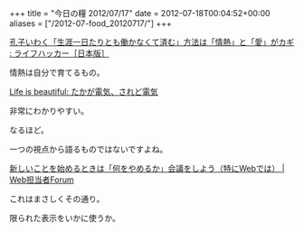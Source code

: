 +++
title = "今日の糧 2012/07/17"
date = 2012-07-18T00:04:52+00:00
aliases = ["/2012-07-food_20120717/"]
+++

  [孔子いわく「生涯一日たりとも働かなくて済む」方法は「情熱」と「愛」がカギ : ライフハッカー［日本版］](http://www.lifehacker.jp/2012/07/120715passioncanmake.html)

情熱は自分で育てるもの。

  [Life is beautiful: たかが電気、されど電気](http://satoshi.blogs.com/life/2012/07/sakamoto.html)

非常にわかりやすい。

なるほど。

一つの視点から語るものではないですよね。

  [新しいことを始めるときは「何をやめるか」会議をしよう（特にWebでは） | Web担当者Forum](http://web-tan.forum.impressrd.jp/e/2012/07/17/13206)

これはまさしくその通り。

限られた表示をいかに使うか。

